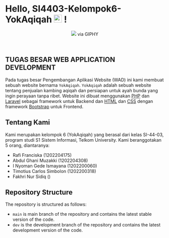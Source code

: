 # 
# Hello, SI4403-Kelompok6-YokAqiqah  <img src="https://media.giphy.com/media/hvRJCLFzcasrR4ia7z/giphy.gif" width=25> !
<div align="center">
<img src="https://media2.giphy.com/media/2XskdWOosyAWPGTMv8A/giphy.gif?cid=ecf05e47hroaqrnn8ie5u8qqg7iu6236usjep9n55csuub6w&rid=giphy.gif&ct=g"> 
<href="https://giphy.com/gifs/hello-penguin-swerk-cJSDRt8csBx0A7YFfh">via GIPHY</a></p>
</div>
<br>

## TUGAS BESAR WEB APPLICATION DEVELOPMENT
Pada tugas besar Pengembangan Aplikasi Website (WAD) ini kami membuat sebuah website bernama `YokAqiqah`. `YokAqiqah` adalah sebuah website tentang penjualan kambing aqiqah dan persiapan untuk ayah bunda yang ingin perayaan tanpa ribet. Website ini dibuat menggunakan [PHP](https://www.php.net/) dan [Laravel](https://laravel.com/) sebagai framework untuk Backend dan [HTML](https://en.wikipedia.org/wiki/HTML) dan [CSS](https://en.wikipedia.org/wiki/CSS) dengan framework [Bootstrap](https://getbootstrap.com/) untuk Frontend.

## Tentang Kami
Kami merupakan kelompok 6 (YokAqiqah) yang berasal dari kelas SI-44-03, program studi S1 Sistem Informasi, Telkom University. Kami beranggotakan 5 orang, diantaranya:

-   Rafi Franciska (1202204175)
-   Abdul Ghani Muzakki  (1202204308)
-   I Nyoman Gede Ismayana (1202200060)
-   Timotius Carlos Simbolon (1202200318)
-   Fakhri Nur Sidiq ()
## Repository Structure

The repository is structured as follows:

-   `main` is main branch of the repository and contains the latest stable version of the code.
-   `dev` is the development branch of the repository and contains the latest development version of the code.
